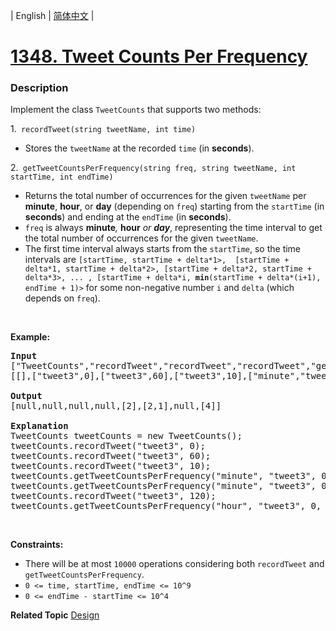 | English | [简体中文](README.md) |

# [1348. Tweet Counts Per Frequency](https://leetcode-cn.com/problems/tweet-counts-per-frequency)
 ### Description
<p>Implement the class <code>TweetCounts</code> that supports two methods:</p>

<p>1.<code> recordTweet(string tweetName, int time)</code></p>

<ul>
	<li>Stores the <code>tweetName</code> at the recorded <code>time</code> (in <strong>seconds</strong>).</li>
</ul>

<p>2.<code> getTweetCountsPerFrequency(string freq, string tweetName, int startTime, int endTime)</code></p>

<ul>
	<li>Returns the total number of occurrences for the given <code>tweetName</code> per <strong>minute</strong>, <strong>hour</strong>, or <strong>day</strong> (depending on <code>freq</code>) starting from the <code>startTime</code> (in <strong>seconds</strong>) and ending at the <code>endTime</code> (in <strong>seconds</strong>).</li>
	<li><code>freq</code> is always <strong>minute</strong><em>, </em><strong>hour</strong><em>&nbsp;or <strong>day</strong></em>, representing the time interval to get the total number of occurrences for the given&nbsp;<code>tweetName</code>.</li>
	<li>The first time interval always starts from the <code>startTime</code>, so the time intervals are <code>[startTime, startTime + delta*1&gt;, &nbsp;[startTime + delta*1, startTime + delta*2&gt;, [startTime + delta*2, startTime + delta*3&gt;, ... , [startTime + delta*i, <strong>min</strong>(startTime + delta*(i+1), endTime + 1)&gt;</code> for some non-negative number <code>i</code> and <code>delta</code> (which depends on <code>freq</code>).&nbsp;&nbsp;</li>
</ul>

<p>&nbsp;</p>
<p><strong>Example:</strong></p>

<pre>
<strong>Input</strong>
[&quot;TweetCounts&quot;,&quot;recordTweet&quot;,&quot;recordTweet&quot;,&quot;recordTweet&quot;,&quot;getTweetCountsPerFrequency&quot;,&quot;getTweetCountsPerFrequency&quot;,&quot;recordTweet&quot;,&quot;getTweetCountsPerFrequency&quot;]
[[],[&quot;tweet3&quot;,0],[&quot;tweet3&quot;,60],[&quot;tweet3&quot;,10],[&quot;minute&quot;,&quot;tweet3&quot;,0,59],[&quot;minute&quot;,&quot;tweet3&quot;,0,60],[&quot;tweet3&quot;,120],[&quot;hour&quot;,&quot;tweet3&quot;,0,210]]

<strong>Output</strong>
[null,null,null,null,[2],[2,1],null,[4]]

<strong>Explanation</strong>
TweetCounts tweetCounts = new TweetCounts();
tweetCounts.recordTweet(&quot;tweet3&quot;, 0);
tweetCounts.recordTweet(&quot;tweet3&quot;, 60);
tweetCounts.recordTweet(&quot;tweet3&quot;, 10);                             // All tweets correspond to &quot;tweet3&quot; with recorded times at 0, 10 and 60.
tweetCounts.getTweetCountsPerFrequency(&quot;minute&quot;, &quot;tweet3&quot;, 0, 59); // return [2]. The frequency is per minute (60 seconds), so there is one interval of time: 1) [0, 60&gt; - &gt; 2 tweets.
tweetCounts.getTweetCountsPerFrequency(&quot;minute&quot;, &quot;tweet3&quot;, 0, 60); // return [2, 1]. The frequency is per minute (60 seconds), so there are two intervals of time: 1) [0, 60&gt; - &gt; 2 tweets, and 2) [60,61&gt; - &gt; 1 tweet.
tweetCounts.recordTweet(&quot;tweet3&quot;, 120);                            // All tweets correspond to &quot;tweet3&quot; with recorded times at 0, 10, 60 and 120.
tweetCounts.getTweetCountsPerFrequency(&quot;hour&quot;, &quot;tweet3&quot;, 0, 210);  // return [4]. The frequency is per hour (3600 seconds), so there is one interval of time: 1) [0, 211&gt; - &gt; 4 tweets.
</pre>

<p>&nbsp;</p>
<p><strong>Constraints:</strong></p>

<ul>
	<li>There will be at most <code>10000</code>&nbsp;operations considering both <code>recordTweet</code> and <code>getTweetCountsPerFrequency</code>.</li>
	<li><code>0 &lt;= time, startTime, endTime &lt;=&nbsp;10^9</code></li>
	<li><code>0 &lt;= endTime - startTime &lt;= 10^4</code></li>
</ul>

**Related Topic**  [Design](https://leetcode-cn.com/tag/design) 